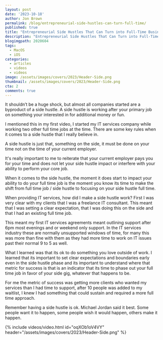 ```yaml
---
layout: post
date: '2023-10-18'
author: Jon Brown
permalink: /blog/entrepreneurial-side-hustles-can-turn-full-time/
published: true
title: "Entrepreneurial Side Hustles That Can Turn into Full-Time Businesses"
description: "Entrepreneurial Side Hustles That Can Turn into Full-Time Businesses"
blogimgpath: 2020604
tags:
  - MacOS
  - iOS
categories:
  - articles
  - videos
  - videos
image: /assets/images/covers/2023/Header-Side.png
thumbnail: /assets/images/covers/2023/Header-Side.png
cta: 2
comments: true
---
```

It shouldn’t be a huge shock, but almost all companies started are a byproduct of a side hustle. A side hustle is working after your primary job on something your interested in for additional money or fun. 

I mentioned this in my first video, I started my IT services company while working two other full time jobs at the time. There are some key rules when it comes to a side hustle that I really believe in. 

A side hustle is just that, something on the side, it must be done on your time not on the time of your current employer. 

It's really important to me to reiterate that your current employer pays you for your time and does not let your side hustle impact or interfere with your ability to perform your core job. 

When it comes to the side hustle, the moment it does start to impact your ability to do your full time job is the moment you know its time to make the shift from full time job / side hustle to focusing on your side hustle full time. 

When providing IT services, how did I make a side hustle work? First I was very clear with my clients that I was a freelance IT consultant. This meant that I was setting a clear expectation, that I was doing this on the side and that I had an existing full time job. 

This meant my first IT services agreements meant outlining support after 6pm most evenings and or weekend only support. In the IT services industry these are normally unsupported windows of time, for many this was more than fine with them as they had more time to work on IT issues past their normal 9 to 5 as well. 

What I learned was that its ok to do something you love outside of work. I learned that its important to set clear expectations and boundaries early even in the side hustle phase and its important to understand where that metric for success is that is an indicator that its time to phase out your full time job in favor of your side gig, whatever that happens to be. 

For me the metric of success was getting more clients who wanted my services than I had time to support, after 10 people was added to my waitlist, I knew I had something that could sustain and required a more full time approach. 

Remember having a side hustle is ok. Michael Jordan said it best. Some people want it to happen, some people wish it would happen, others make it happen.

{% include videos/video.html id="oqXOb1oV4VY" header="/assets/images/covers/2023/Header-Side.png" %}
